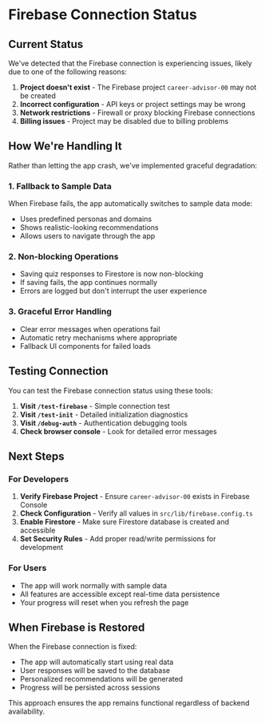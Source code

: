 # Firebase Connection Status

## Current Status

We've detected that the Firebase connection is experiencing issues, likely due to one of the following reasons:

1. **Project doesn't exist** - The Firebase project `career-advisor-00` may not be created
2. **Incorrect configuration** - API keys or project settings may be wrong
3. **Network restrictions** - Firewall or proxy blocking Firebase connections
4. **Billing issues** - Project may be disabled due to billing problems

## How We're Handling It

Rather than letting the app crash, we've implemented graceful degradation:

### 1. **Fallback to Sample Data**
When Firebase fails, the app automatically switches to sample data mode:
- Uses predefined personas and domains
- Shows realistic-looking recommendations
- Allows users to navigate through the app

### 2. **Non-blocking Operations**
- Saving quiz responses to Firestore is now non-blocking
- If saving fails, the app continues normally
- Errors are logged but don't interrupt the user experience

### 3. **Graceful Error Handling**
- Clear error messages when operations fail
- Automatic retry mechanisms where appropriate
- Fallback UI components for failed loads

## Testing Connection

You can test the Firebase connection status using these tools:

1. **Visit `/test-firebase`** - Simple connection test
2. **Visit `/test-init`** - Detailed initialization diagnostics
3. **Visit `/debug-auth`** - Authentication debugging tools
4. **Check browser console** - Look for detailed error messages

## Next Steps

### For Developers
1. **Verify Firebase Project** - Ensure `career-advisor-00` exists in Firebase Console
2. **Check Configuration** - Verify all values in `src/lib/firebase.config.ts`
3. **Enable Firestore** - Make sure Firestore database is created and accessible
4. **Set Security Rules** - Add proper read/write permissions for development

### For Users
- The app will work normally with sample data
- All features are accessible except real-time data persistence
- Your progress will reset when you refresh the page

## When Firebase is Restored

When the Firebase connection is fixed:
- The app will automatically start using real data
- User responses will be saved to the database
- Personalized recommendations will be generated
- Progress will be persisted across sessions

This approach ensures the app remains functional regardless of backend availability.
